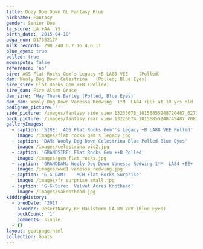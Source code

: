 ```yaml
---
title: Dozy Doe Down GL Fantasy Blue
nickname: Fantasy
gender: Senior Doe
la_score: LA +AA  YS
birth_date: '2015-04-10'
adga_num: D1765217P
milk_records: 290 240 6.7 16 4.6 11
blue_eyes: true
polled: true
moonspots: false
reference: 'no'
sire: AGS Flat Rocks Gem's Legacy +B LA88 VEE    (Polled)
dam: Wooly Dog Down Celestrina   (Polled; Blue Eyes)
sire_sire: Flat Rocks Gem ++B (Polled)
sire_dam: Fire Alarm Grace
dam_sire: 'Hay There Barley (Polled, Blue Eyes)'
dam_dam: Wooly Dog Down Vanessa Redwing  1*M  LA84 +EE+ at 10 yrs old
pedigree_picture: ''
side_picture: /images/fantasy side view 13233078_10156855248720487_6271938474121403546_n.jpg
back_picture: /images/fantasy rear view 13226674_10156855248745487_7081601491904745586_n.jpg
galleryImages:
  - caption: 'SIRE:  AGS Flat Rocks Gem''s Legacy +B LA88 VEE Polled'
    image: /images/flat rocks gem's legacy.jpg
  - caption: 'DAM: Wooly Dog Down Celestrina Blue Polled Blue Eyes'
    image: /images/celestrina pic2.jpg
  - caption: 'GRANDSIRE: Flat Rocks Gem ++B Polled'
    image: /images/gem flat rocks.jpg
  - caption: 'GRANDDAM: Wooly Dog Down Vanessa Redwing 1*M  LA84 +EE+  Polled'
    image: /images/wwd1 vanessa redwing.jpg
  - caption: 'G-G-DAM:    MCH Flat Rocks Surprise'
    image: /images/fr surprise_small.jpg
  - caption: 'G-G-Sire:  Velvet Acres Knothead'
    image: /images/vaknothead.jpg
kiddingHistory:
  - bredDate: '2017 '
    breeder: DesertNanny BH Hailstorm LA 89 VEV (Blue Eyes)
    buckCount: '1'
    comments: single
  - {}
layout: goatpage.html
collection: Goats
---
```


